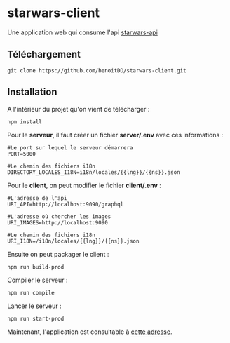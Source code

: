 # starwars-client

Une application web qui consume l'api  [starwars-api
](https://github.com/benoitDD/starwars-api)

## Téléchargement

`git clone https://github.com/benoitDD/starwars-client.git`

## Installation

A l'intérieur du projet qu'on vient de télécharger :

`npm install`

Pour le **serveur**, il faut créer un fichier **server/.env** avec ces informations :

```
#Le port sur lequel le serveur démarrera
PORT=5000

#Le chemin des fichiers i18n
DIRECTORY_LOCALES_I18N=i18n/locales/{{lng}}/{{ns}}.json
```

Pour le **client**, on peut modifier le fichier **client/.env** :

```
#L'adresse de l'api
URI_API=http://localhost:9090/graphql

#L'adresse où chercher les images
URI_IMAGES=http://localhost:9090

#Le chemin des fichiers i18n
URI_I18N=/i18n/locales/{{lng}}/{{ns}}.json
```

Ensuite on peut packager le client :

`npm run build-prod`

Compiler le serveur :

`npm run compile`

Lancer le serveur :

`npm run start-prod`

Maintenant, l'application est consultable à [cette adresse](http://localhost:5000).